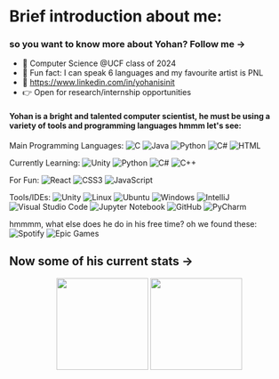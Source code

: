 # Brief introduction about me:
### so you want to know more about Yohan? Follow me ->

- 🖤 Computer Science @UCF class of 2024
- :raised_hands: Fun fact: I can speak 6 languages and my favourite artist is PNL 
- :link: https://www.linkedin.com/in/yohanisinit
- :point_right: Open for research/internship opportunities

#### Yohan is a bright and talented computer scientist, he must be using a variety of tools and programming languages hmmm let's see:

Main Programming Languages:
![C](https://img.shields.io/badge/-C-8abf49?style=flat&logo=c&logoColor=white)
![Java](https://img.shields.io/badge/-Java-ae54ff?style=flat&logo=Java&logoColor=white)
![Python](https://img.shields.io/badge/-Python-ff4db8?style=flat&logo=python&logoColor=white)
![C#](https://img.shields.io/badge/c%23-%23239120.svg?style=for-the-badge&logo=c-sharp&logoColor=white)
![HTML](https://img.shields.io/badge/-HTML-4eaff2?style=flat&logo=HTML5&logoColor=white)

Currently Learning:
![Unity](https://img.shields.io/badge/unity-%23000000.svg?style=for-the-badge&logo=unity&logoColor=white)
![Python](https://img.shields.io/badge/-Python-ff4db8?style=flat&logo=python&logoColor=white)
![C#](https://img.shields.io/badge/c%23-%23239120.svg?style=for-the-badge&logo=c-sharp&logoColor=white)
![C++](https://img.shields.io/badge/c++-%2300599C.svg?style=for-the-badge&logo=c%2B%2B&logoColor=white)

For Fun:
![React](https://img.shields.io/badge/react-%2320232a.svg?style=for-the-badge&logo=react&logoColor=%2361DAFB)
![CSS3](https://img.shields.io/badge/css3-%231572B6.svg?style=for-the-badge&logo=css3&logoColor=white)
![JavaScript](https://img.shields.io/badge/-Javascript-ff4d66?style=flat&logo=node.js&logoColor=white)

Tools/IDEs:
![Unity](https://img.shields.io/badge/unity-%23000000.svg?style=for-the-badge&logo=unity&logoColor=white)
![Linux](https://img.shields.io/badge/Linux-FCC624?style=for-the-badge&logo=linux&logoColor=black)
![Ubuntu](https://img.shields.io/badge/-Ubuntu-orange?style=flat&logo=ubuntu&logoColor=white)
![Windows](https://img.shields.io/badge/Windows-0078D6?style=for-the-badge&logo=windows&logoColor=white)
![IntelliJ](https://img.shields.io/badge/-IntelliJ-ff4db8?style=flat&logo=intellijidea&logoColor=white)
![Visual Studio Code](https://img.shields.io/badge/-VS_Code-ae54ff?style=flat&logo=visualstudiocode&logoColor=white)
![Jupyter Notebook](https://img.shields.io/badge/jupyter-%23FA0F00.svg?style=for-the-badge&logo=jupyter&logoColor=white)
![GitHub](https://img.shields.io/badge/github-%23121011.svg?style=for-the-badge&logo=github&logoColor=white)
![PyCharm](https://img.shields.io/badge/pycharm-143?style=for-the-badge&logo=pycharm&logoColor=black&color=black&labelColor=green)

hmmmm, what else does he do in his free time? oh we found these:
![Spotify](https://img.shields.io/badge/-Music-8abf49?style=flat&logo=spotify&logoColor=white)
![Epic Games](https://img.shields.io/badge/epicgames-%23313131.svg?style=for-the-badge&logo=epicgames&logoColor=white)

Now some of his current stats ->
---

<p align="center">
	<img height="165px" src="https://github-readme-stats.vercel.app/api?username=YHmaiti&show_icons=true&count_private=true&title_color=e041a0&text_color=1f1f1f&icon_color=368cc9">
	<img height="165px" src="https://github-readme-stats.vercel.app/api/top-langs/?username=YHmaiti&layout=compact&count_private=false&hide=css&title_color=e041a0&text_color=1f1f1f&icon_color=368cc9">
</p>



